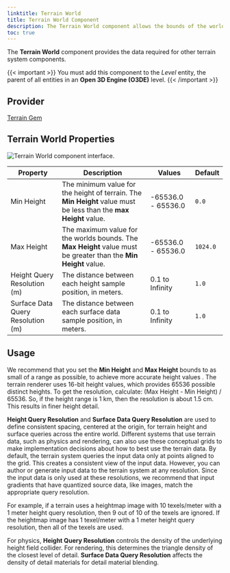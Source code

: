 ```yaml
---
linktitle: Terrain World
title: Terrain World Component
description: The Terrain World component allows the bounds of the world and the height query resolution to be set. 
toc: true
---
```


The **Terrain World** component provides the data required for other terrain system components.

{{< important >}}
You must add this component to the *Level* entity, the parent of all entities in an **Open 3D Engine (O3DE)** level.
{{< /important >}}

## Provider ##

[Terrain Gem](/docs/user-guide/gems/reference/environment/terrain)

## Terrain World Properties ##

![Terrain World component interface.](/images/user-guide/components/reference/terrain/terrain-world-A.png)

| Property | Description | Values | Default |
| - | - | - | - |
| Min Height | The minimum value for the height of terrain. The **Min Height** value must be less than the **max Height** value. | -65536.0 - 65536.0 | `0.0` |
| Max Height | The maximum value for the worlds bounds. The **Max Height** value must be greater than the **Min Height** value. | -65536.0 - 65536.0 | `1024.0` |
| Height Query Resolution (m) | The distance between each height sample position, in meters. | 0.1 to Infinity | `1.0` |
| Surface Data Query Resolution (m) | The distance between each surface data sample position, in meters. | 0.1 to Infinity | `1.0` |


## Usage 

We recommend that you set the **Min Height** and **Max Height** bounds to as small of a range as possible,  to achieve more accurate height values . The terrain renderer uses 16-bit height values, which provides 65536 possible distinct heights. To get the resolution, calculate: (Max Height - Min Height) / 65536. So, if the height range is 1 km, then the resolution is about 1.5 cm. This results in finer height detail. 

**Height Query Resolution** and **Surface Data Query Resolution** are used to define consistent spacing, centered at the origin, for terrain height and surface queries across the entire world. Different systems that use terrain data, such as physics and rendering, can also use these conceptual grids to make implementation decisions about how to best use the terrain data. By default, the terrain system queries the input data only at points aligned to the grid. This creates a consistent view of the input data. However, you can author or generate input data to the terrain system at any resolution. Since the input data is only used at these resolutions, we recommend that input gradients that have quantized source data, like images, match the appropriate query resolution.

For example, if a terrain uses a heightmap image with 10 texels/meter with a 1 meter height query resolution, then 9 out of 10 of the texels are ignored. If the heightmap image has 1 texel/meter with a 1 meter height query resolution, then all of the texels are used.

For physics, **Height Query Resolution** controls the density of the underlying height field collider. For rendering, this determines the triangle density of the closest level of detail.
**Surface Data Query Resolution** affects the density of detail materials for detail material blending.
